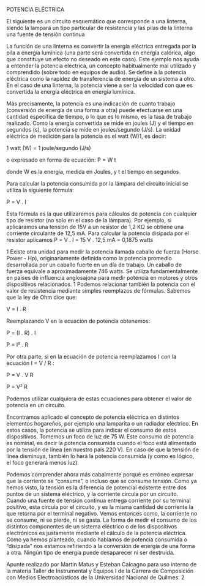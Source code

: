 POTENCIA ELÉCTRICA

El siguiente es un circuito esquemático que corresponde a una linterna, siendo la lámpara un tipo
particular de resistencia y las pilas de la linterna una fuente de tensión continua

La función de una linterna es convertir la energía eléctrica entregada por la pila a energía lumínica
(una parte será convertida en energía calórica, algo que constituye un efecto no deseado en este
caso). Este ejemplo nos ayuda a entender la potencia eléctrica, un concepto habitualmente mal
utilizado y comprendido (sobre todo en equipos de audio). Se define a la potencia eléctrica como
la rapidez de transferencia de energía de un sistema a otro. En el caso de una linterna, la potencia
viene a ser la velocidad con que es convertida la energía eléctrica en energía lumínica.

Más precisamente, la potencia es una indicación de cuanto trabajo (conversión de energía de una
forma a otra) puede efectuarse en una cantidad específica de tiempo, o lo que es lo mismo, es la
tasa de trabajo realizado. Como la energía convertida se mide en joules (J) y el tiempo en
segundos (s), la potencia se mide en joules/segundo (J/s). La unidad eléctrica de medición para la
potencia es el watt (W)1, es decir:

1 watt (W) = 1 joule/segundo (J/s)

o expresado en forma de ecuación:
P = W
t

donde W es la energía, medida en Joules, y t el tiempo en segundos

Para calcular la potencia consumida por la lámpara del circuito inicial se utiliza la siguiente fórmula:

P = V . I

Esta fórmula es la que utilizaremos para cálculos de potencia con cualquier tipo de resistor (no
solo en el caso de la lámpara). Por ejemplo, si aplicáramos una tensión de 15V a un resistor de 1,2
KΩ se obtiene una corriente circulante de 12,5 mA. Para calcular la potencia disipada por el
resistor aplicamos
P = V . I = 15 V . 12,5 mA = 0,1875 watts

1
Existe otra unidad para medir la potencia llamada caballo de fuerza (Horse Power - Hp),
originariamente definida como la potencia promedio desarrollada por un caballo fuerte en un día de trabajo.
Un caballo de fuerza equivale a aproximadamente 746 watts. Se utiliza fundamentalmente en países de
influencia anglosajona para medir potencia en motores y otros dispositivos relacionados.
1
Podemos relacionar también la potencia con el valor de resistencia mediante simples reemplazos
de fórmulas. Sabemos que la ley de Ohm dice que:

V = I . R

Reemplazando V en la ecuación de potencia obtenemos:

P = (I . R) . I

P = I² . R

Por otra parte, si en la ecuación de potencia reemplazamos I con la ecuación I = V / R :

P = V . V
R

P = V²
R

Podemos utilizar cualquiera de estas ecuaciones para obtener el valor de potencia en un circuito.

Encontramos aplicado el concepto de potencia eléctrica en distintos elementos hogareños, por
ejemplo una lamparita o un radiador eléctrico. En estos casos, la potencia se utiliza para indicar el
consumo de estos dispositivos. Tomemos un foco de luz de 75 W. Este consumo de potencia es
nominal, es decir la potencia consumida cuando el foco está alimentado por la tensión de línea (en
nuestro país 220 V). En caso de que la tensión de línea disminuya, también lo hará la potencia
consumida (y como es lógico, el foco generará menos luz).

Podemos comprender ahora más cabalmente porqué es erróneo expresar que la
corriente se “consume”, o incluso que se consume tensión. Como ya hemos visto, la
tensión es la diferencia de potencial existente entre dos puntos de un sistema
eléctrico, y la corriente circula por un circuito. Cuando una fuente de tensión continua
entrega corriente por su terminal positivo, esta circula por el circuito, y es la misma
cantidad de corriente la que retorna por el terminal negativo. Vemos entonces como, la
corriente no se consume, ni se pierde, ni se gasta. La forma de medir el consumo de los
distintos componentes de un sistema eléctrico o de los dispositivos electrónicos es
justamente mediante el cálculo de la potencia eléctrica. Como ya hemos planteado,
cuando hablamos de potencia consumida o “disipada” nos estamos refiriendo a la
conversión de energía de una forma a otra. Ningún tipo de energía puede desaparecer
ni ser destruida.

Apunte realizado por Martín Matus y Esteban Calcagno para uso interno de la materia Taller
de Instrumental y Equipos I de la Carrera de Composición con Medios Electroacústicos de la
Universidad Nacional de Quilmes.
2

